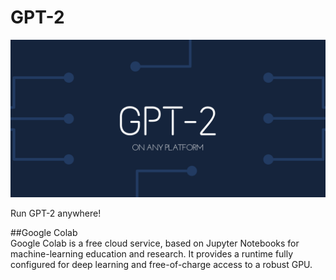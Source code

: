 # GPT-2
![Alt text](GPT-2.png?raw=true "Title")

Run GPT-2 anywhere!


##Google Colab <br>
Google Colab is a free cloud service, based on Jupyter Notebooks for machine-learning education and research. It provides a runtime fully configured for deep learning and free-of-charge access to a robust GPU.

